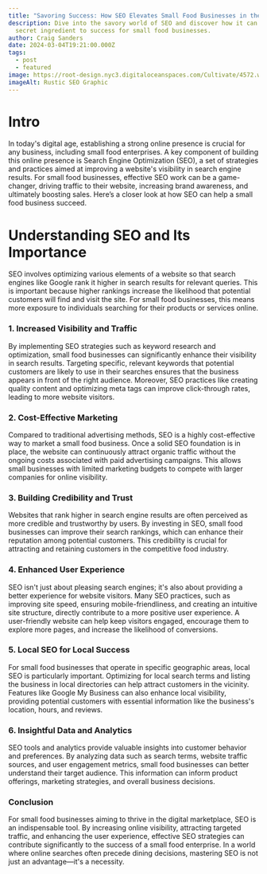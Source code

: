 ```yaml
---
title: "Savoring Success: How SEO Elevates Small Food Businesses in the Digital Era"
description: Dive into the savory world of SEO and discover how it can be the
  secret ingredient to success for small food businesses.
author: Craig Sanders
date: 2024-03-04T19:21:00.000Z
tags:
  - post
  - featured
image: https://root-design.nyc3.digitaloceanspaces.com/Cultivate/4572.webp
imageAlt: Rustic SEO Graphic
---
```

# Intro

In today's digital age, establishing a strong online presence is crucial for any business, including small food enterprises. A key component of building this online presence is Search Engine Optimization (SEO), a set of strategies and practices aimed at improving a website's visibility in search engine results. For small food businesses, effective SEO work can be a game-changer, driving traffic to their website, increasing brand awareness, and ultimately boosting sales. Here’s a closer look at how SEO can help a small food business succeed.

# Understanding SEO and Its Importance

SEO involves optimizing various elements of a website so that search engines like Google rank it higher in search results for relevant queries. This is important because higher rankings increase the likelihood that potential customers will find and visit the site. For small food businesses, this means more exposure to individuals searching for their products or services online.

### 1. Increased Visibility and Traffic

By implementing SEO strategies such as keyword research and optimization, small food businesses can significantly enhance their visibility in search results. Targeting specific, relevant keywords that potential customers are likely to use in their searches ensures that the business appears in front of the right audience. Moreover, SEO practices like creating quality content and optimizing meta tags can improve click-through rates, leading to more website visitors.

### 2. Cost-Effective Marketing

Compared to traditional advertising methods, SEO is a highly cost-effective way to market a small food business. Once a solid SEO foundation is in place, the website can continuously attract organic traffic without the ongoing costs associated with paid advertising campaigns. This allows small businesses with limited marketing budgets to compete with larger companies for online visibility.

### 3. Building Credibility and Trust

Websites that rank higher in search engine results are often perceived as more credible and trustworthy by users. By investing in SEO, small food businesses can improve their search rankings, which can enhance their reputation among potential customers. This credibility is crucial for attracting and retaining customers in the competitive food industry.

### 4. Enhanced User Experience

SEO isn't just about pleasing search engines; it's also about providing a better experience for website visitors. Many SEO practices, such as improving site speed, ensuring mobile-friendliness, and creating an intuitive site structure, directly contribute to a more positive user experience. A user-friendly website can help keep visitors engaged, encourage them to explore more pages, and increase the likelihood of conversions.

### 5. Local SEO for Local Success

For small food businesses that operate in specific geographic areas, local SEO is particularly important. Optimizing for local search terms and listing the business in local directories can help attract customers in the vicinity. Features like Google My Business can also enhance local visibility, providing potential customers with essential information like the business's location, hours, and reviews.

### 6. Insightful Data and Analytics

SEO tools and analytics provide valuable insights into customer behavior and preferences. By analyzing data such as search terms, website traffic sources, and user engagement metrics, small food businesses can better understand their target audience. This information can inform product offerings, marketing strategies, and overall business decisions.

### Conclusion

For small food businesses aiming to thrive in the digital marketplace, SEO is an indispensable tool. By increasing online visibility, attracting targeted traffic, and enhancing the user experience, effective SEO strategies can contribute significantly to the success of a small food enterprise. In a world where online searches often precede dining decisions, mastering SEO is not just an advantage—it's a necessity.

